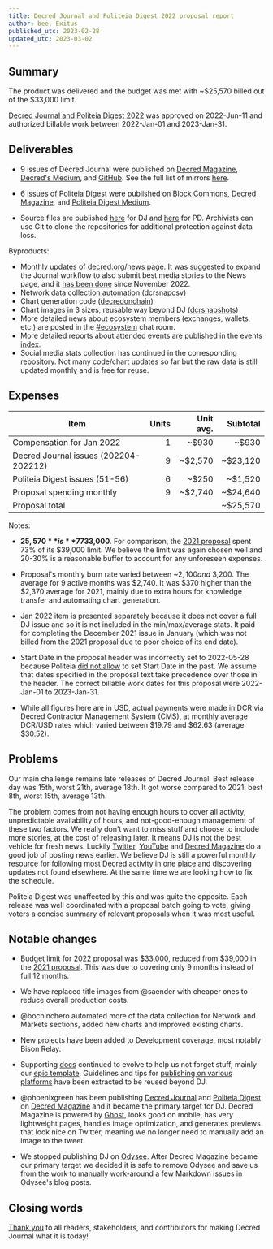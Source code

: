 ```yaml
---
title: Decred Journal and Politeia Digest 2022 proposal report
author: bee, Exitus
published_utc: 2023-02-28
updated_utc: 2023-03-02
---
```


## Summary

The product was delivered and the budget was met with ~$25,570 billed out of the $33,000 limit.

[Decred Journal and Politeia Digest 2022](https://proposals.decred.org/record/4fdef29) was approved on 2022-Jun-11 and authorized billable work between 2022-Jan-01 and 2023-Jan-31.


## Deliverables

- 9 issues of Decred Journal were published on [Decred Magazine](https://www.decredmagazine.com/tag/decred-journal/), [Decred's Medium](https://medium.com/decred), and [GitHub](https://xaur.github.io/decred-news/). See the full list of mirrors [here](https://xaur.github.io/decred-news/mirrors).

- 6 issues of Politeia Digest were published on [Block Commons](https://blockcommons.red/politeia-digest/), [Decred Magazine](https://www.decredmagazine.com/tag/politeia-digest/), and [Politeia Digest Medium](https://medium.com/politeia-digest).

- Source files are published [here](https://github.com/xaur/decred-news) for DJ and [here](https://github.com/RichardRed0x/politeia-digest) for PD. Archivists can use Git to clone the repositories for additional protection against data loss.

Byproducts:

- Monthly updates of [decred.org/news](https://decred.org/news/) page. It was [suggested](https://github.com/decred/dcrweb/pull/1084#issuecomment-1259104449) to expand the Journal workflow to also submit best media stories to the News page, and it [has been done](https://github.com/decred/dcrweb/pulls?q=is%3Apr+news) since November 2022.
- Network data collection automation ([dcrsnapcsv](https://github.com/bochinchero/dcrsnapcsv))
- Chart generation code ([decredonchain](https://github.com/bochinchero/decredonchain))
- Chart images in 3 sizes, reusable way beyond DJ ([dcrsnapshots](https://github.com/bochinchero/dcrsnapshots))
- More detailed news about ecosystem members (exchanges, wallets, etc.) are posted in the [#ecosystem](https://chat.decred.org/#/room/#ecosystem:decred.org) chat room.
- More detailed reports about attended events are published in the [events index](https://decredcommunity.github.io/events/index/).
- Social media stats collection has continued in the corresponding [repository](https://github.com/decredcommunity/social-media-stats). Not many code/chart updates so far but the raw data is still updated monthly and is free for reuse.


## Expenses

| Item                                  | Units | Unit avg. | Subtotal |
|---------------------------------------|------:|----------:|---------:|
| Compensation for Jan 2022             |     1 |     ~$930 |    ~$930 |
| Decred Journal issues (202204-202212) |     9 |   ~$2,570 | ~$23,120 |
| Politeia Digest issues (51-56)        |     6 |     ~$250 |  ~$1,520 |
| Proposal spending monthly             |     9 |   ~$2,740 | ~$24,640 |
| Proposal total                        |       |           | ~$25,570 |

Notes:

- **$25,570** is **77%** of the limit **$33,000**. For comparison, the [2021 proposal](https://github.com/decredcommunity/proposals/blob/master/proposals/1d74b88/updates/20220521.md) spent 73% of its $39,000 limit. We believe the limit was again chosen well and 20-30% is a reasonable buffer to account for any unforeseen expenses.

- Proposal's monthly burn rate varied between ~$2,100 and ~$3,200. The average for 9 active months was $2,740. It was $370 higher than the $2,370 average for 2021, mainly due to extra hours for knowledge transfer and automating chart generation.

- Jan 2022 item is presented separately because it does not cover a full DJ issue and so it is not included in the min/max/average stats. It paid for completing the December 2021 issue in January (which was not billed from the 2021 proposal due to poor choice of its end date).

- Start Date in the proposal header was incorrectly set to 2022-05-28 because Politeia [did not allow](https://github.com/decred/politeia/issues/1569) to set Start Date in the past. We assume that dates specified in the proposal text take precedence over those in the header. The correct billable work dates for this proposal were 2022-Jan-01 to 2023-Jan-31.

- While all figures here are in USD, actual payments were made in DCR via Decred Contractor Management System (CMS), at monthly average DCR/USD rates which varied between $19.79 and $62.63 (average $30.52).


## Problems

Our main challenge remains late releases of Decred Journal. Best release day was 15th, worst 21th, average 18th. It got worse compared to 2021: best 8th, worst 15th, average 13th.

The problem comes from not having enough hours to cover all activity, unpredictable availability of hours, and not-good-enough management of these two factors. We really don't want to miss stuff and choose to include more stories, at the cost of releasing later. It means DJ is not the best vehicle for fresh news. Luckily [Twitter](https://twitter.com/decredproject), [YouTube](https://www.youtube.com/@DecredTV) and [Decred Magazine](https://www.decredmagazine.com/) do a good job of posting news earlier. We believe DJ is still a powerful monthly resource for following most Decred activity in one place and discovering updates not found elsewhere. At the same time we are looking how to fix the schedule.

Politeia Digest was unaffected by this and was quite the opposite. Each release was well coordinated with a proposal batch going to vote, giving voters a concise summary of relevant proposals when it was most useful.


## Notable changes

- Budget limit for 2022 proposal was $33,000, reduced from $39,000 in the [2021 proposal](https://proposals.decred.org/proposals/1d74b88). This was due to covering only 9 months instead of full 12 months.

- We have replaced title images from @saender with cheaper ones to reduce overall production costs.

- @bochinchero automated more of the data collection for Network and Markets sections, added new charts and improved existing charts.

- New projects have been added to Development coverage, most notably Bison Relay.

- Supporting [docs](https://github.com/xaur/decred-news/tree/docs) continued to evolve to help us not forget stuff, mainly our [epic template](https://github.com/xaur/decred-news/blob/docs/journal-template.md). Guidelines and tips for [publishing on various platforms](https://github.com/decredcommunity/outreach/blob/release/docs/platforms.md) have been extracted to be reused beyond DJ.

- @phoenixgreen has been publishing [Decred Journal](https://www.decredmagazine.com/tag/decred-journal/) and [Politeia Digest](https://www.decredmagazine.com/tag/politeia-digest/) on [Decred Magazine](https://www.decredmagazine.com/) and it became the primary target for DJ. Decred Magazine is powered by [Ghost](https://ghost.org/), looks good on mobile, has very lightweight pages, handles image optimization, and generates previews that look nice on Twitter, meaning we no longer need to manually add an image to the tweet.

- We stopped publishing DJ on [Odysee](https://odysee.com/@Decred:c). After Decred Magazine became our primary target we decided it is safe to remove Odysee and save us from the work to manually work-around a few Markdown issues in Odysee's blog posts.


## Closing words

[Thank you](https://xaur.github.io/decred-news/testimonials) to all readers, stakeholders, and contributors for making Decred Journal what it is today!
